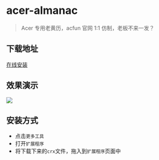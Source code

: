 # acer-almanac

> Acer 专用老黄历，acfun 官网 1:1 仿制，老板不来一发？

## 下载地址

[在线安装](https://chrome.google.com/webstore/detail/acfun%E8%80%81%E9%BB%84%E5%8E%86/mpillbjfdgknknkjhmjnmabaoibojbmc?utm_source=chrome-ntp-icon)

## 效果演示

![](http://oz2tkq0zj.bkt.clouddn.com/18-5-16/51440297.jpg)

## 安装方式

- 点击`更多工具`
- 打开`扩展程序`
- 将下载下来的`crx`文件，拖入到`扩展程序`页面中
